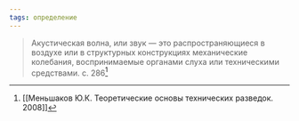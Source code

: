 ```yaml
---
tags: определение
---
```

>Акустическая волна, или звук — это распространяющиеся в воздухе или в структурных конструкциях механические колебания, воспринимаемые органами слуха или техническими средствами.
>c. 286[^3]

[^3]:[[Меньшаков Ю.К. Теоретические основы технических разведок. 2008]]